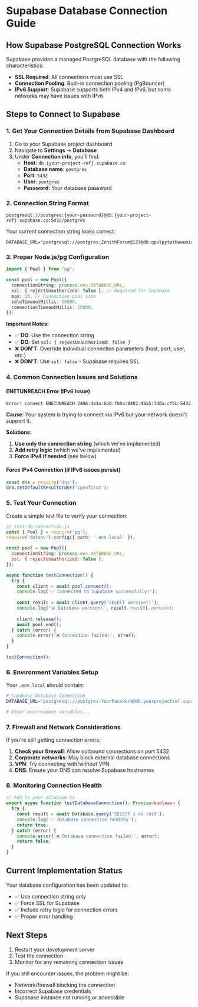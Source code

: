# Supabase Database Connection Guide

## How Supabase PostgreSQL Connection Works

Supabase provides a managed PostgreSQL database with the following characteristics:
- **SSL Required**: All connections must use SSL
- **Connection Pooling**: Built-in connection pooling (PgBouncer)
- **IPv6 Support**: Supabase supports both IPv4 and IPv6, but some networks may have issues with IPv6

## Steps to Connect to Supabase

### 1. Get Your Connection Details from Supabase Dashboard

1. Go to your Supabase project dashboard
2. Navigate to **Settings** → **Database**
3. Under **Connection info**, you'll find:
   - **Host**: `db.{your-project-ref}.supabase.co`
   - **Database name**: `postgres`
   - **Port**: `5432`
   - **User**: `postgres`
   - **Password**: Your database password

### 2. Connection String Format

```
postgresql://postgres:{your-password}@db.{your-project-ref}.supabase.co:5432/postgres
```

Your current connection string looks correct:
```
DATABASE_URL="postgresql://postgres:ZenithForum@123@db.qpulpytptbwwumicyzwr.supabase.co:5432/postgres"
```

### 3. Proper Node.js/pg Configuration

```typescript
import { Pool } from "pg";

const pool = new Pool({
  connectionString: process.env.DATABASE_URL,
  ssl: { rejectUnauthorized: false }, // Required for Supabase
  max: 20, // Connection pool size
  idleTimeoutMillis: 30000,
  connectionTimeoutMillis: 10000,
});
```

**Important Notes:**
- ✅ **DO**: Use the connection string
- ✅ **DO**: Set `ssl: { rejectUnauthorized: false }`
- ❌ **DON'T**: Override individual connection parameters (host, port, user, etc.)
- ❌ **DON'T**: Use `ssl: false` - Supabase requires SSL

### 4. Common Connection Issues and Solutions

#### ENETUNREACH Error (IPv6 Issue)
```
Error: connect ENETUNREACH 2406:da1a:6b0:f60a:8402:48a5:7d0a:cf5b:5432
```

**Cause**: Your system is trying to connect via IPv6 but your network doesn't support it.

**Solutions:**
1. **Use only the connection string** (which we've implemented)
2. **Add retry logic** (which we've implemented)
3. **Force IPv4 if needed** (see below)

#### Force IPv4 Connection (if IPv6 issues persist)
```typescript
const dns = require('dns');
dns.setDefaultResultOrder('ipv4first');
```

### 5. Test Your Connection

Create a simple test file to verify your connection:

```javascript
// test-db-connection.js
const { Pool } = require('pg');
require('dotenv').config({ path: '.env.local' });

const pool = new Pool({
  connectionString: process.env.DATABASE_URL,
  ssl: { rejectUnauthorized: false },
});

async function testConnection() {
  try {
    const client = await pool.connect();
    console.log('✅ Connected to Supabase successfully!');
    
    const result = await client.query('SELECT version()');
    console.log('📊 Database version:', result.rows[0].version);
    
    client.release();
    await pool.end();
  } catch (error) {
    console.error('❌ Connection failed:', error);
  }
}

testConnection();
```

### 6. Environment Variables Setup

Your `.env.local` should contain:
```bash
# Supabase Database Connection
DATABASE_URL="postgresql://postgres:YourPassword@db.yourprojectref.supabase.co:5432/postgres"

# Other environment variables...
```

### 7. Firewall and Network Considerations

If you're still getting connection errors:
1. **Check your firewall**: Allow outbound connections on port 5432
2. **Corporate networks**: May block external database connections
3. **VPN**: Try connecting with/without VPN
4. **DNS**: Ensure your DNS can resolve Supabase hostnames

### 8. Monitoring Connection Health

```typescript
// Add to your database.ts
export async function testDatabaseConnection(): Promise<boolean> {
  try {
    const result = await Database.query('SELECT 1 as test');
    console.log('✅ Database connection healthy');
    return true;
  } catch (error) {
    console.error('❌ Database connection failed:', error);
    return false;
  }
}
```

## Current Implementation Status

Your database configuration has been updated to:
- ✅ Use connection string only
- ✅ Force SSL for Supabase
- ✅ Include retry logic for connection errors
- ✅ Proper error handling

## Next Steps

1. Restart your development server
2. Test the connection
3. Monitor for any remaining connection issues

If you still encounter issues, the problem might be:
- Network/firewall blocking the connection
- Incorrect Supabase credentials
- Supabase instance not running or accessible

